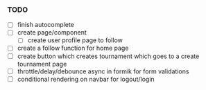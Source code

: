 ### TODO

- [ ] finish autocomplete
- [ ] create page/component
  - [ ] create user profile page to follow
- [ ] create a follow function for home page
- [ ] create button which creates tournament which goes to a create tournament page
- [ ] throttle/delay/debounce async in formik for form validations
- [ ] conditional rendering on navbar for logout/login
